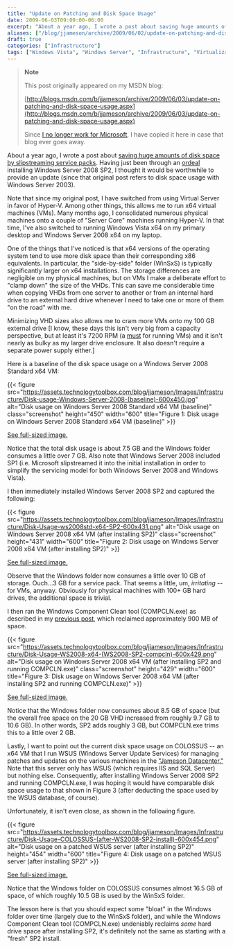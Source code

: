 ```yaml
---
title: "Update on Patching and Disk Space Usage"
date: 2009-06-03T09:09:00-06:00
excerpt: "About a year ago, I wrote a post about saving huge amounts of disk space by slipstreaming service packs . Having just been through an ordeal installing Windows Server 2008 SP2, I thought it would be worthwhile to provide an update (since that original..."
aliases: ["/blog/jjameson/archive/2009/06/02/update-on-patching-and-disk-space-usage.aspx", "/blog/jjameson/archive/2009/06/03/update-on-patching-and-disk-space-usage.aspx"]
draft: true
categories: ["Infrastructure"]
tags: ["Windows Vista", "Windows Server", "Infrastructure", "Virtualization"]
---
```


> **Note**
>
> This post originally appeared on my MSDN blog:
>
> [http://blogs.msdn.com/b/jjameson/archive/2009/06/03/update-on-patching-and-disk-space-usage.aspx](http://blogs.msdn.com/b/jjameson/archive/2009/06/03/update-on-patching-and-disk-space-usage.aspx)
>
> Since
> [I no longer work for Microsoft](/blog/jjameson/2011/09/02/last-day-with-microsoft),
> I have copied it here in case that blog ever goes away.

About a year ago, I wrote a post about
[saving huge amounts of disk space by slipstreaming service packs](/blog/jjameson/2007/06/23/save-huge-amounts-of-disk-space-by-slipstreaming-service-packs).
Having just been through an
[ordeal](/blog/jjameson/2009/06/01/errors-installing-windows-server-2008-sp2)
installing Windows Server 2008 SP2, I thought it would be worthwhile to provide
an update (since that original post refers to disk space usage with Windows
Server 2003).

Note that since my original post, I have switched from using Virtual Server in
favor of Hyper-V. Among other things, this allows me to run x64 virtual machines
(VMs). Many months ago, I consolidated numerous physical machines onto a couple
of "Server Core" machines running Hyper-V. In that time, I've also switched to
running Windows Vista x64 on my primary desktop and Windows Server 2008 x64 on
my laptop.

One of the things that I've noticed is that x64 versions of the operating system
tend to use more disk space than their corresponding x86 equivalents. In
particular, the "side-by-side" folder (WinSxS) is typically significantly larger
on x64 installations. The storage differences are negligible on my physical
machines, but on VMs I make a deliberate effort to "clamp down" the size of the
VHDs. This can save me considerable time when copying VHDs from one server to
another or from an internal hard drive to an external hard drive whenever I need
to take one or more of them "on the road" with me.

Minimizing VHD sizes also allows me to cram more VMs onto my 100 GB external
drive
[I know, these days this isn't very big from a capacity perspective, but at least it's 7200 RPM (a [must](/blog/jjameson/2007/06/24/performance-of-virtual-machines)
for running VMs) and it isn't nearly as bulky as my larger drive enclosure. It
also doesn't require a separate power supply either.]

Here is a baseline of the disk space usage on a Windows Server 2008 Standard x64
VM:

{{< figure src="https://assets.technologytoolbox.com/blog/jjameson/Images/Infrastructure/Disk-usage-Windows-Server-2008-(baseline)-600x450.jpg" alt="Disk usage on Windows Server 2008 Standard x64 VM (baseline)" class="screenshot" height="450" width="600" title="Figure 1: Disk usage on Windows Server 2008 Standard x64 VM (baseline)" >}}

[See full-sized image.](https://assets.technologytoolbox.com/blog/jjameson/Images/Infrastructure/Disk-usage-Windows-Server-2008-%28baseline%29-800x600.jpg)

Notice that the total disk usage is about 7.5 GB and the Windows folder consumes
a little over 7 GB. Also note that Windows Server 2008 included SP1 (i.e.
Microsoft slipstreamed it into the initial installation in order to simplify the
servicing model for both Windows Server 2008 and Windows Vista).

I then immediately installed Windows Server 2008 SP2 and captured the following:

{{< figure src="https://assets.technologytoolbox.com/blog/jjameson/Images/Infrastructure/Disk-Usage-ws2008std-x64-SP2-600x431.png" alt="Disk usage on Windows Server 2008 x64 VM (after installing SP2)" class="screenshot" height="431" width="600" title="Figure 2: Disk usage on Windows Server 2008 x64 VM (after installing SP2)" >}}

[See full-sized image.](https://assets.technologytoolbox.com/blog/jjameson/Images/Infrastructure/Disk-Usage-ws2008std-x64-SP2-801x576.png)

Observe that the Windows folder now consumes a little over 10 GB of storage.
Ouch...3 GB for a service pack. That seems a little, um, *irritating* -- for
VMs, anyway. Obviously for physical machines with 100+ GB hard drives, the
additional space is trivial.

I then ran the Windows Component Clean tool (COMPCLN.exe) as described in my
[previous post](/blog/jjameson/2009/06/02/reclaiming-disk-space-after-installing-service-pack-2),
which reclaimed approximately 900 MB of space.

{{< figure src="https://assets.technologytoolbox.com/blog/jjameson/Images/Infrastructure/Disk-Usage-WS2008-x64-(WS2008-SP2-compcln)-600x429.png" alt="Disk usage on Windows Server 2008 x64 VM (after installing SP2 and running COMPCLN.exe)" class="screenshot" height="429" width="600" title="Figure 3: Disk usage on Windows Server 2008 x64 VM (after installing SP2 and running COMPCLN.exe)" >}}

[See full-sized image.](https://assets.technologytoolbox.com/blog/jjameson/Images/Infrastructure/Disk-Usage-WS2008-x64-%28WS2008-SP2-compcln%29-801x573.png)

Notice that the Windows folder now consumes about 8.5 GB of space (but the
overall free space on the 20 GB VHD increased from roughly 9.7 GB to 10.6 GB).
In other words, SP2 adds roughly 3 GB, but COMPCLN.exe trims this to a little
over 2 GB.

Lastly, I want to point out the current disk space usage on COLOSSUS -- an x64
VM that I run WSUS (Windows Server Update Services) for managing patches and
updates on the various machines in the
["Jameson Datacenter."](/blog/jjameson/2009/09/14/the-jameson-datacenter) Note
that this server only has WSUS (which requires IIS and SQL Server) but nothing
else. Consequently, after installing Windows Server 2008 SP2 and running
COMPCLN.exe, I was hoping it would have comparable disk space usage to that
shown in Figure 3 (after deducting the space used by the WSUS database, of
course).

Unfortunately, it isn't even close, as shown in the following figure.

{{< figure src="https://assets.technologytoolbox.com/blog/jjameson/Images/Infrastructure/Disk-Usage-COLOSSUS-(after-WS2008-SP2-install)-600x454.png" alt="Disk usage on a patched WSUS server (after installing SP2)" height="454" width="600" title="Figure 4: Disk usage on a patched WSUS server (after installing SP2)" >}}

[See full-sized image.](https://assets.technologytoolbox.com/blog/jjameson/Images/Infrastructure/Disk-Usage-COLOSSUS-%28after-WS2008-SP2-install%29-758x574.png)

Notice that the Windows folder on COLOSSUS consumes almost 16.5 GB of space, of
which roughly 10.5 GB is used by the WinSxS folder.

The lesson here is that you should expect some "bloat" in the Windows folder
over time (largely due to the WinSxS folder), and while the Windows Component
Clean tool (COMPCLN.exe) undeniably reclaims *some* hard drive space after
installing SP2, it's definitely not the same as starting with a "fresh" SP2
install.


